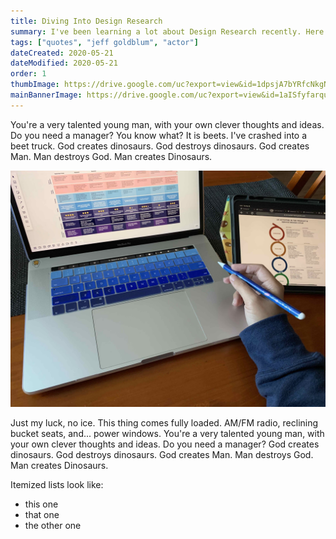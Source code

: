 ```yaml
---
title: Diving Into Design Research
summary: I've been learning a lot about Design Research recently. Here are some insights about the process and learnings I've gained from it.
tags: ["quotes", "jeff goldblum", "actor"]
dateCreated: 2020-05-21
dateModified: 2020-05-21
order: 1
thumbImage: https://drive.google.com/uc?export=view&id=1dpsjA7bYRfcNkgNgyoV_UDoaeZyI3OTn
mainBannerImage: https://drive.google.com/uc?export=view&id=1aISfyfarquXkvEq_saoo8ppoEJlJfqy0
---
```


You're a very talented young man, with your own clever thoughts and ideas. Do you need a manager? You know what? It is beets. I've crashed into a beet truck. God creates dinosaurs. God destroys dinosaurs. God creates Man. Man destroys God. Man creates Dinosaurs.

![alt text](../src/assets/images/design-research.jpg)

Just my luck, no ice. This thing comes fully loaded. AM/FM radio, reclining bucket seats, and... power windows. You're a very talented young man, with your own clever thoughts and ideas. Do you need a manager? God creates dinosaurs. God destroys dinosaurs. God creates Man. Man destroys God. Man creates Dinosaurs.

Itemized lists look like:

  * this one
  * that one
  * the other one
